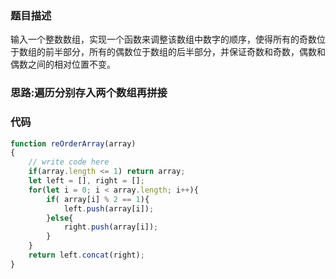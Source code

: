 ### 题目描述
输入一个整数数组，实现一个函数来调整该数组中数字的顺序，使得所有的奇数位于数组的前半部分，所有的偶数位于数组的后半部分，并保证奇数和奇数，偶数和偶数之间的相对位置不变。

### 思路:遍历分别存入两个数组再拼接

### 代码

```js
function reOrderArray(array)
{
    // write code here
    if(array.length <= 1) return array;
    let left = [], right = [];
    for(let i = 0; i < array.length; i++){
        if( array[i] % 2 == 1){
            left.push(array[i]);
        }else{
            right.push(array[i]);
        }
    }
    return left.concat(right);
}
```

